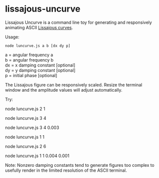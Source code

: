 # lissajous-uncurve

Lissajous Uncurve is a command line toy for generating and responsively animating ASCII [Lissajous curves](https://en.wikipedia.org/wiki/Lissajous_curve).

Usage: 

```node luncurve.js a b [dx dy p]```

a = angular frequency a  
b = angular frequency b  
dx = x damping constant [optional]  
dy = y damping constant [optional]  
p = initial phase [optional]  

The Lissajous figure can be responsively scaled. Resize the terminal window and the amplitude values will adjust automatically.

Try:

node luncurve.js 2 1 

node luncurve.js 3 4 

node luncurve.js 3 4 0.003 

node luncurve.js 1 1

node luncurve.js 2 6

node luncurve.js 1 1 0.004 0.001

Note: Nonzero damping constants tend to generate figures too complex to usefully render in the limited resolution of the ASCII terminal.